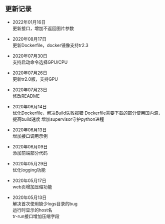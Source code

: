 ## 更新记录  
* 2022年01月16日  
    更新接口，增加不返回图片参数

* 2020年08月17日  
    更新Dockerfile，docker镜像支持tr2.3  
    
* 2020年07月30日  
    支持启动命令选择GPU/CPU  
    
* 2020年07月26日  
	更新tr2.0版，支持GPU  

* 2020年07月23日  
    修改README  
  
* 2020年06月14日  
    优化Dockerfile，解决Build失败报错
    Dockerfile需要下载的部分使用国内源，提高build速度
    增加supervisor守护python进程
    
* 2020年06月13日  
    增加接口调用示例

* 2020年06月09日  
    添加前端部分代码
    
* 2020年05月29日  
    优化logging功能
    
* 2020年05月17日  
    web页增加压缩功能  

* 2020年05月13日  
    解决首次使用缺少logs目录的bug  
    运行时显示的host名  
    tr-run接口增加压缩字段  
